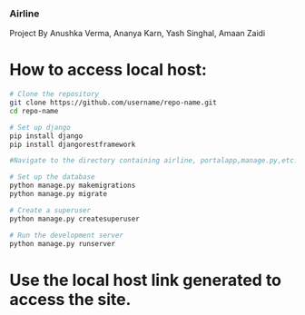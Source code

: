 ### Airline

Project By Anushka Verma, Ananya Karn, Yash Singhal, Amaan Zaidi

# How to access local host:
```bash
# Clone the repository
git clone https://github.com/username/repo-name.git
cd repo-name

# Set up django
pip install django
pip install djangorestframework

#Navigate to the directory containing airline, portalapp,manage.py,etc.

# Set up the database
python manage.py makemigrations
python manage.py migrate

# Create a superuser
python manage.py createsuperuser

# Run the development server
python manage.py runserver
```

# Use the local host link generated to access the site.
